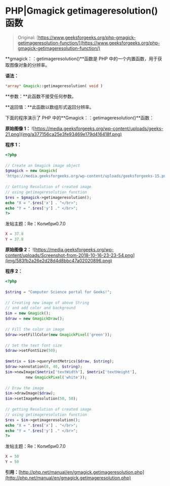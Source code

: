 # PHP|Gmagick getimageresolution()函数

> Original: [https://www.geeksforgeeks.org/php-gmagick-getimageresolution-function/](https://www.geeksforgeeks.org/php-gmagick-getimageresolution-function/)

**gmagick：：getimageresolution()**函数是 PHP 中的一个内置函数，用于获取图像对象的分辨率。

**语法：**

```php
*array* Gmagick::getimageresolution( void )
```

**参数：**此函数不接受任何参数。

**返回值：**此函数以数组形式返回分辨率。

下面的程序演示了 PHP 中的**Gmagick：：getimageresolution()**函数：

**原始图像 1：**
![https://media.geeksforgeeks.org/wp-content/uploads/geeks-21.png](img/a377156ca25e3fe93469e179d416418f.png)

**程序 1：**

```php
<?php

// Create an Gmagick image object
$gmagick = new Gmagick(
'https://media.geeksforgeeks.org/wp-content/uploads/geeksforgeeks-15.png');

// Getting Resolution of created image
// using getimageresolution function
$res = $gmagick->getimageresolution();
echo "X = ".$res['x'] . "</br>";
echo "Y = ".$res['y'] ." </br>";
?>
```

发帖主题：Re：Колибри0.7.0

```php
X = 37.8
Y = 37.8

```

**原始图像 2：**
![https://media.geeksforgeeks.org/wp-content/uploads/Screenshot-from-2018-10-16-23-23-54.png](img/583fb2a26e2d28d4d8bbc47a02020896.png)

**程序 2：**

```php
<?php 

$string = "Computer Science portal for Geeks!"; 

// Creating new image of above String 
// and add color and background 
$im = new Gmagick(); 
$draw = new GmagickDraw(); 

// Fill the color in image 
$draw->setFillColor(new GmagickPixel('green')); 

// Set the text font size 
$draw->setFontSize(50); 

$metrix = $im->queryFontMetrics($draw, $string); 
$draw->annotation(0, 40, $string); 
$im->newImage($metrix['textWidth'], $metrix['textHeight'], 
         new GmagickPixel('white')); 

// Draw the image          
$im->drawImage($draw); 
$im->setImageResolution(50, 50); 

// getting Resolution of created image
// using getimageresolution function
$res = $im->getimageresolution();
echo "X = ".$res['x'] . "</br>";
echo "Y = ".$res['y'] ." </br>";
?> 
```

发帖主题：Re：Колибри0.7.0

```php
X = 50
Y = 50 

```

**引用：**[http://php.net/manual/en/gmagick.getimageresolution.php](http://php.net/manual/en/gmagick.getimageresolution.php)